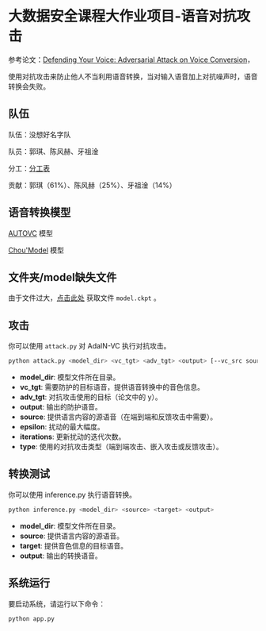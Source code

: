 # 大数据安全课程大作业项目-语音对抗攻击

参考论文：[Defending Your Voice: Adversarial Attack on Voice Conversion](https://arxiv.org/abs/2005.08781)，

使用对抗攻击来防止他人不当利用语音转换，当对输入语音加上对抗噪声时，语音转换会失败。

## 队伍

队伍：没想好名字队

队员：郭琪、陈风赫、牙祖淦

分工：[分工表](https://kdocs.cn/l/cblvAAGeFvl0)

贡献：郭琪（61%）、陈风赫（25%）、牙祖淦（14%）

## 语音转换模型

[AUTOVC](https://arxiv.org/abs/1905.05879) 模型

[Chou'Model](https://arxiv.org/abs/1904.05742) 模型

## 文件夹/model缺失文件

由于文件过大，[点击此处](https://drive.google.com/drive/folders/1vGU7DdfuebG1y8f4s4MOqEMunzsxxAHX) 获取文件 `model.ckpt` 。

## 攻击

你可以使用 `attack.py` 对 AdaIN-VC 执行对抗攻击。

```bash
python attack.py <model_dir> <vc_tgt> <adv_tgt> <output> [--vc_src source] [--eps epsilon] [--n_iters iterations] [--attack_type type]
```

- **model_dir**: 模型文件所在目录。
- **vc_tgt**: 需要防护的目标语音，提供语音转换中的音色信息。
- **adv_tgt**: 对抗攻击使用的目标（论文中的 y）。
- **output**: 输出的防护语音。
- **source**: 提供语言内容的源语音（在端到端和反馈攻击中需要）。
- **epsilon**: 扰动的最大幅度。
- **iterations**: 更新扰动的迭代次数。
- **type**: 使用的对抗攻击类型（端到端攻击、嵌入攻击或反馈攻击）。

## 转换测试

你可以使用 inference.py 执行语音转换。

```bash
python inference.py <model_dir> <source> <target> <output>
```

- **model_dir**: 模型文件所在目录。
- **source**: 提供语言内容的源语音。
- **target**: 提供音色信息的目标语音。
- **output**: 输出的转换语音。

## 系统运行

要启动系统，请运行以下命令：

```bash
python app.py
```
